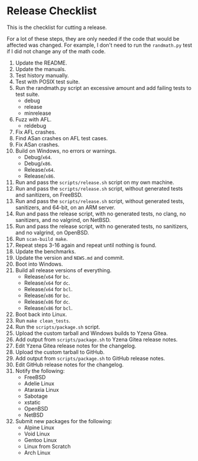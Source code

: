 # Release Checklist

This is the checklist for cutting a release.

For a lot of these steps, they are only needed if the code that would be
affected was changed. For example, I don't need to run the `randmath.py`
test if I did not change any of the math code.

1.	Update the README.
2.	Update the manuals.
3.	Test history manually.
4.	Test with POSIX test suite.
5.	Run the randmath.py script an excessive amount and add failing tests to
	test suite.
	* debug
	* release
	* minrelease
6.	Fuzz with AFL.
	* reldebug
7.	Fix AFL crashes.
8.	Find ASan crashes on AFL test cases.
9.	Fix ASan crashes.
10.	Build on Windows, no errors or warnings.
	* Debug/`x64`.
	* Debug/`x86`.
	* Release/`x64`.
	* Release/`x86`.
11.	Run and pass the `scripts/release.sh` script on my own machine.
12.	Run and pass the `scripts/release.sh` script, without generated tests and
	sanitizers, on FreeBSD.
13.	Run and pass the `scripts/release.sh` script, without generated tests,
	sanitizers, and 64-bit, on an ARM server.
14.	Run and pass the release script, with no generated tests, no clang, no
	sanitizers, and no valgrind, on NetBSD.
15.	Run and pass the release script, with no generated tests, no sanitizers, and
	no valgrind, on OpenBSD.
16.	Run `scan-build make`.
17.	Repeat steps 3-16 again and repeat until nothing is found.
18.	Update the benchmarks.
19.	Update the version and `NEWS.md` and commit.
20. Boot into Windows.
21. Build all release versions of everything.
	* Release/`x64` for `bc`.
	* Release/`x64` for `dc`.
	* Release/`x64` for `bcl`.
	* Release/`x86` for `bc`.
	* Release/`x86` for `dc`.
	* Release/`x86` for `bcl`.
22. Boot back into Linux.
23.	Run `make clean_tests`.
24.	Run the `scripts/package.sh` script.
25.	Upload the custom tarball and Windows builds to Yzena Gitea.
26.	Add output from `scripts/package.sh` to Yzena Gitea release notes.
27.	Edit Yzena Gitea release notes for the changelog.
28.	Upload the custom tarball to GitHub.
29.	Add output from `scripts/package.sh` to GitHub release notes.
30.	Edit GitHub release notes for the changelog.
31.	Notify the following:
	* FreeBSD
	* Adelie Linux
	* Ataraxia Linux
	* Sabotage
	* xstatic
	* OpenBSD
	* NetBSD
32.	Submit new packages for the following:
	* Alpine Linux
	* Void Linux
	* Gentoo Linux
	* Linux from Scratch
	* Arch Linux
